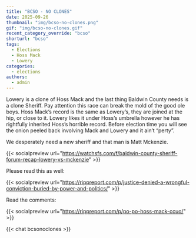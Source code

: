 ```yaml
---
title: "BCSO - NO CLONES"
date: 2025-09-26
thumbnail: "img/bcso-no-clones.png"
gif: "img/bcso-no-clones.gif"
recent_category_override: "bcso"
shorturl: "bcso"
tags:
  - Elections
  - Hoss Mack
  - Lowery
categories:
  - elections
authors:
  - admin
---
```


Lowery is a clone of Hoss Mack and the last thing Baldwin County needs is a clone Sheriff. Pay attention this race can break the mold of the good ole boys. Hoss Mack’s record is the same as Lowery’s, they are joined at the hip, or close to it. Lowery likes it under Hoss’s umbrella however he has rightfully inherited Hoss’s horrible record. Before election time you will see the onion peeled back involving Mack and Lowery and it ain’t “perty”.

We desperately need a new sheriff and that man is Matt Mckenzie.

{{< socialpreview url="https://watchsfs.com/f/baldwin-county-sheriff-forum-recap-lowery-vs-mckenzie" >}}

Please read this as well:

{{< socialpreview url="https://rippreport.com/p/justice-denied-a-wrongful-conviction-buried-by-power-and-politics/" >}}

Read the comments:

{{< socialpreview url="https://rippreport.com/p/po-po-hoss-mack-ccuo/" >}}

{{< chat bcsonoclones >}}
